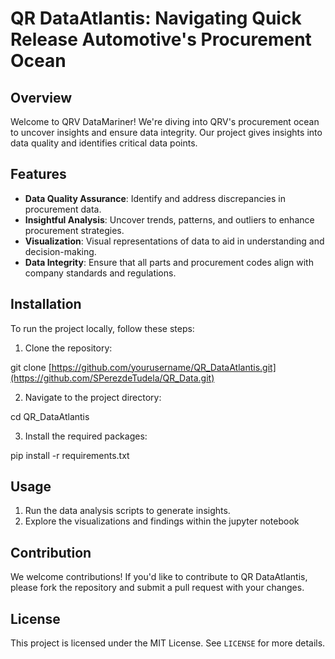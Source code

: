 # QR DataAtlantis: Navigating Quick Release Automotive's Procurement Ocean

## Overview

Welcome to QRV DataMariner! We're diving into QRV's procurement ocean to uncover insights and ensure data integrity. Our project gives insights into data quality and identifies critical data points.
## Features

- **Data Quality Assurance**: Identify and address discrepancies in procurement data.
- **Insightful Analysis**: Uncover trends, patterns, and outliers to enhance procurement strategies.
- **Visualization**: Visual representations of data to aid in understanding and decision-making.
- **Data Integrity**: Ensure that all parts and procurement codes align with company standards and regulations.

## Installation

To run the project locally, follow these steps:

1. Clone the repository:

git clone [https://github.com/yourusername/QR_DataAtlantis.git](https://github.com/SPerezdeTudela/QR_Data.git)

2. Navigate to the project directory:

cd QR_DataAtlantis

3. Install the required packages:

pip install -r requirements.txt


## Usage

1. Run the data analysis scripts to generate insights.
2. Explore the visualizations and findings within the jupyter notebook

## Contribution

We welcome contributions! If you'd like to contribute to QR DataAtlantis, please fork the repository and submit a pull request with your changes.

## License

This project is licensed under the MIT License. See `LICENSE` for more details.
